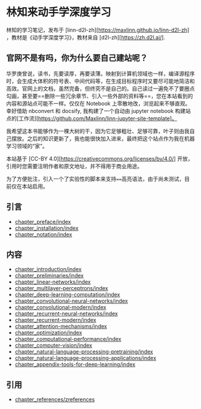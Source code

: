 # 林知来动手学深度学习

林知的学习笔记，发布于 [linn-d2l-zh][https://maxlinn.github.io/linn-d2l-zh] ，教材是《动手学深度学习》，教材来自 [d2l-zh][https://zh.d2l.ai/].

## 官网不是有吗，你为什么要自己建站呢？

华罗庚曾说，读书，先要读厚，再要读薄。映射到计算机领域也一样，编译源程序时，会生成大体积的符号表、中间代码等，在生成目标程序时又要尽可能地简洁和高效。官网上的文档，虽然完备，但终究不是自己的。自己读过一遍免不了要圈点勾画，甚至要==删除一些冗余章节、引入一些外部的资料等==，您在本站看到的内容和源站点可能不一样。仅仅在 Notebook 上零散地改，浏览起来不够直观。幸好借助 nbconvert 和 docsify, 我构建了一个自动由 jupyter notebook 构建站点的[工作流][https://github.com/Maxlinn/linn-jupyter-site-template]。

我希望这本书能够作为一棵大树的干，因为它足够粗壮、足够可靠，叶子则由我自己摆放。之后的知识更新了，我也能很快加入进来，最终把这个站点作为我在机器学习领域的“家”。

本站基于 [CC-BY 4.0][https://creativecommons.org/licenses/by/4.0/] 开放，引用时您需要注明作者和原文地址，并不得用于商业用途。

为了方便批注，引入一个了实验性的脚本来支持`==`高亮语法，由于尚未测试，目前仅在本站启用。

## 引言

- [chapter_preface/index](chapter_preface/index)
- [chapter_installation/index](chapter_installation/index)
- [chapter_notation/index](chapter_notation/index)

## 内容

- [chapter_introduction/index](chapter_introduction/index)
- [chapter_preliminaries/index](chapter_preliminaries/index)
- [chapter_linear-networks/index](chapter_linear-networks/index)
- [chapter_multilayer-perceptrons/index](chapter_multilayer-perceptrons/index)
- [chapter_deep-learning-computation/index](chapter_deep-learning-computation/index)
- [chapter_convolutional-neural-networks/index](chapter_convolutional-neural-networks/index)
- [chapter_convolutional-modern/index](chapter_convolutional-modern/index)
- [chapter_recurrent-neural-networks/index](chapter_recurrent-neural-networks/index)
- [chapter_recurrent-modern/index](chapter_recurrent-modern/index)
- [chapter_attention-mechanisms/index](chapter_attention-mechanisms/index)
- [chapter_optimization/index](chapter_optimization/index)
- [chapter_computational-performance/index](chapter_computational-performance/index)
- [chapter_computer-vision/index](chapter_computer-vision/index)
- [chapter_natural-language-processing-pretraining/index](chapter_natural-language-processing-pretraining/index)
- [chapter_natural-language-processing-applications/index](chapter_natural-language-processing-applications/index)
- [chapter_appendix-tools-for-deep-learning/index](chapter_appendix-tools-for-deep-learning/index)

## 引用

- [chapter_references/zreferences](chapter_references/zreferences)
